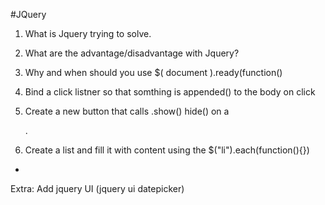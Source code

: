 #JQuery
1. What is Jquery trying to solve.

2. What are the advantage/disadvantage with Jquery?

3. Why and when should you use $( document ).ready(function() 

4. Bind a click listner so that somthing  is appended() to the body on click

5. Create a new button that calls .show() hide() on a <p></p>.

6. Create a list and fill it with content using the $("li").each(function(){})
  <ul>
    <li> 
    </li>
  </ul>


Extra: Add jquery UI (jquery ui datepicker)
